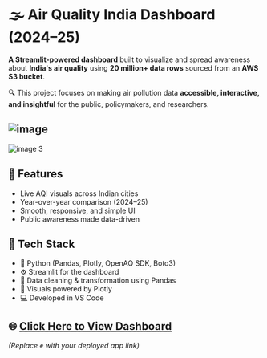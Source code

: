 # 🌫️ Air Quality India Dashboard (2024–25)

**A Streamlit-powered dashboard** built to visualize and spread awareness about **India's air quality** using **20 million+ data rows** sourced from an **AWS S3 bucket**.

🔍 This project focuses on making air pollution data **accessible, interactive, and insightful** for the public, policymakers, and researchers.

![image](https://github.com/user-attachments/assets/9c8ce5a6-3c8d-4719-a775-fdc7dbf25055)
---
![image 3](https://github.com/user-attachments/assets/00b8ba5d-b450-4515-af57-5a1cd9c97d41)


## 🚀 Features
- Live AQI visuals across Indian cities  
- Year-over-year comparison (2024–25)  
- Smooth, responsive, and simple UI  
- Public awareness made data-driven  

## 🧰 Tech Stack
- 🐍 Python (Pandas, Plotly, OpenAQ SDK, Boto3)  
- ⚙️ Streamlit for the dashboard  
- 🧼 Data cleaning & transformation using Pandas  
- 🎨 Visuals powered by Plotly  
- 💻 Developed in VS Code  

## 🌐 [Click Here to View Dashboard](#)  
*(Replace `#` with your deployed app link)*

